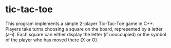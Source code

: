 # tic-tac-toe
This program implements a simple 2-player Tic-Tac-Toe game in C++. Players take turns choosing a square on the board, represented by a letter (a–i). Each square can either display the letter (if unoccupied) or the symbol of the player who has moved there (X or O).
